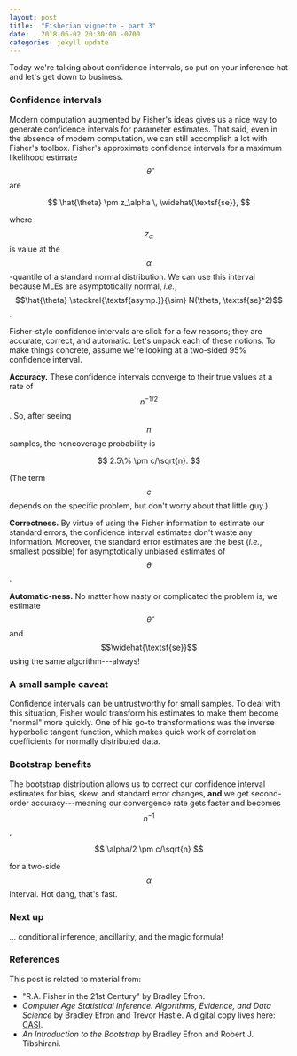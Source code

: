```yaml
---
layout: post
title:  "Fisherian vignette - part 3"
date:   2018-06-02 20:30:00 -0700
categories: jekyll update
---
```

Today we're talking about confidence intervals, so put on your inference hat and let's
get down to business.

### Confidence intervals

Modern computation augmented by Fisher's ideas gives us a nice way to generate confidence
intervals for parameter estimates. That said, even in the absence of modern computation,
we can still accomplish a lot with Fisher's toolbox. Fisher's approximate confidence
intervals for a maximum likelihood estimate $$\hat{\theta}$$ are

$$
\hat{\theta} \pm z_\alpha \, \widehat{\textsf{se}},
$$

where $$z_\alpha$$ is value at the $$\alpha$$-quantile of a standard normal distribution.
We can use this interval because MLEs are asymptotically normal, *i.e.*,
$$\hat{\theta} \stackrel{\textsf{asymp.}}{\sim} N(\theta, \textsf{se}^2)$$.

Fisher-style confidence intervals are slick for a few reasons; they are accurate, correct,
and automatic. Let's unpack each of these notions. To make things concrete, assume we're
looking at a two-sided 95% confidence interval.

**Accuracy.** These confidence intervals converge to their true values at a rate of
$$n^{-1/2}$$. So, after seeing $$n$$ samples, the noncoverage probability is

$$
2.5\% \pm c/\sqrt{n}.
$$

(The term $$c$$ depends on the specific problem, but don't worry about that little guy.)

**Correctness.** By virtue of using the Fisher information to estimate our standard
errors, the confidence interval estimates don't waste any information. Moreover, the
standard error estimates are the best (*i.e.*, smallest possible) for asymptotically
unbiased estimates of $$\theta$$.

**Automatic-ness.** No matter how nasty or complicated the problem is, we estimate
$$\hat{\theta}$$ and $$\widehat{\textsf{se}}$$ using the same algorithm---always!

### A small sample caveat

Confidence intervals can be untrustworthy for small samples. To deal with this situation,
Fisher would transform his estimates to make them become "normal" more quickly. One of
his go-to transformations was the inverse hyperbolic tangent function, which makes quick
work of correlation coefficients for normally distributed data.

### Bootstrap benefits

The bootstrap distribution allows us to correct our confidence interval estimates for
bias, skew, and standard error changes, **and** we get second-order accuracy---meaning
our convergence rate gets faster and becomes $$n^{-1}$$,

$$
\alpha/2 \pm c/\sqrt{n}
$$

for a two-side $$\alpha$$ interval. Hot dang, that's fast.

### Next up

... conditional inference, ancillarity, and the magic formula!

### References

This post is related to material from:

* "R.A. Fisher in the 21st Century" by Bradley Efron.
* *Computer Age Statistical Inference: Algorithms, Evidence, and Data Science* by
  Bradley Efron and Trevor Hastie. A digital copy lives here: [CASI][casi-book].
* *An Introduction to the Bootstrap* by Bradley Efron and Robert J. Tibshirani.

[be-fisher]: https://projecteuclid.org/euclid.ss/1028905930
[casi-book]: http://web.stanford.edu/~hastie/CASI/
[rad1-post]: /jekyll/update/2018/03/04/rademacher.html
